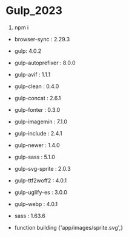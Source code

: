 # Gulp_2023
1. npm i
* browser-sync : 2.29.3
* gulp: 4.0.2
* gulp-autoprefixer : 8.0.0
* gulp-avif : 1.1.1
* gulp-clean : 0.4.0
* gulp-concat : 2.6.1
* gulp-fonter : 0.3.0
* gulp-imagemin : 7.1.0
* gulp-include : 2.4.1
* gulp-newer : 1.4.0
* gulp-sass : 5.1.0
* gulp-svg-sprite : 2.0.3
* gulp-ttf2woff2 : 4.0.1
* gulp-uglify-es : 3.0.0
* gulp-webp : 4.0.1
* sass : 1.63.6


* function building {'app/images/sprite.svg',}
